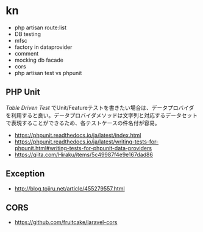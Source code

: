 # kn

- php artisan route:list 
- DB testing
- mfsc
- factory in dataprovider
- comment
- mocking db facade
- cors
- php artisan test vs phpunit

## PHP Unit

*Table Driven Test* でUnit/Featureテストを書きたい場合は、データプロバイダを利用すると良い。データプロバイダメソッドは文字列と対応するデータセットで表現することができるため、各テストケースの件名付が容易。

- https://phpunit.readthedocs.io/ja/latest/index.html
- https://phpunit.readthedocs.io/ja/latest/writing-tests-for-phpunit.html#writing-tests-for-phpunit-data-providers
- https://qiita.com/Hiraku/items/5c49987f4e9e167dad86

## Exception

- http://blog.tojiru.net/article/455279557.html

## CORS

- https://github.com/fruitcake/laravel-cors
